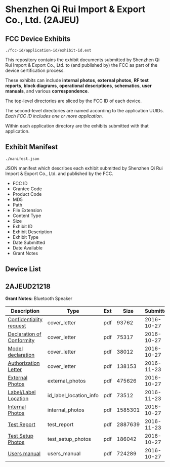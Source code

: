 # Shenzhen Qi Rui Import & Export Co., Ltd. (2AJEU)
## FCC Device Exhibits

```
./fcc-id/application-id/exhibit-id.ext
```

This repository contains the exhibit documents submitted by Shenzhen Qi Rui Import & Export Co., Ltd. to (and published by) the FCC as part of the device certification process.

These exhibits can include **internal photos**, **external photos**, **RF test reports**, **block diagrams**, **operational descriptions**, **schematics**, **user manuals**, and various **correspondence**.

The top-level directories are sliced by the FCC ID of each device.

The second-level directories are named according to the application UUIDs. *Each FCC ID includes one or more application.*

Within each application directory are the exhibits submitted with that application. 

## Exhibit Manifest

```
./manifest.json
```

JSON manifest which describes each exhibit submitted by Shenzhen Qi Rui Import & Export Co., Ltd. and published by the FCC.

- FCC ID
- Grantee Code
- Product Code
- MD5
- Path
- File Extension
- Content Type
- Size
- Exhibit ID
- Exhibit Description
- Exhibit Type
- Date Submitted
- Date Available
- Grant Notes

## Device List
## 2AJEUD21218
**Grant Notes:** Bluetooth Speaker

| Description | Type | Ext | Size | Submitted | Available |
| ----------- | ---- | --- | ---- | --------- | --------- |
| [Confidentiality request](2AJEUD21218/bc153a6890d6a7e8e7cfcdf421abb798/3177328.pdf) | cover_letter | pdf | 93762 | 2016-10-27 | 2016-10-27 |
| [Declaration of Conformity](2AJEUD21218/bc153a6890d6a7e8e7cfcdf421abb798/3177330.pdf) | cover_letter | pdf | 75317 | 2016-10-27 | 2016-10-27 |
| [Model declaration](2AJEUD21218/bc153a6890d6a7e8e7cfcdf421abb798/3177332.pdf) | cover_letter | pdf | 38012 | 2016-10-27 | 2016-10-27 |
| [Authorization Letter](2AJEUD21218/bc153a6890d6a7e8e7cfcdf421abb798/3205141.pdf) | cover_letter | pdf | 138153 | 2016-11-23 | 2016-10-27 |
| [External Photos](2AJEUD21218/bc153a6890d6a7e8e7cfcdf421abb798/3177324.pdf) | external_photos | pdf | 475626 | 2016-10-27 | 2016-10-27 |
| [Label/Label Location](2AJEUD21218/bc153a6890d6a7e8e7cfcdf421abb798/3205143.pdf) | id_label_location_info | pdf | 73512 | 2016-11-23 | 2016-10-27 |
| [Internal Photos](2AJEUD21218/bc153a6890d6a7e8e7cfcdf421abb798/3177325.pdf) | internal_photos | pdf | 1585301 | 2016-10-27 | 2016-10-27 |
| [Test Report](2AJEUD21218/bc153a6890d6a7e8e7cfcdf421abb798/3205142.pdf) | test_report | pdf | 2887639 | 2016-11-23 | 2016-10-27 |
| [Test Setup Photos](2AJEUD21218/bc153a6890d6a7e8e7cfcdf421abb798/3177326.pdf) | test_setup_photos | pdf | 186042 | 2016-10-27 | 2016-10-27 |
| [Users manual](2AJEUD21218/bc153a6890d6a7e8e7cfcdf421abb798/3177327.pdf) | users_manual | pdf | 724289 | 2016-10-27 | 2016-10-27 |
